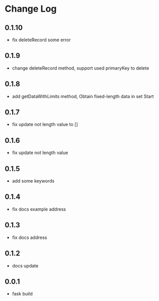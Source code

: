 # Change Log

## 0.1.10

- fix deleteRecord some error

## 0.1.9

- change deleteRecord method, support used primaryKey to delete
## 0.1.8

- add getDataWithLimits method, Obtain fixed-length data in set Start
  
## 0.1.7

- fix update not length value to []

## 0.1.6

- fix update not length value

## 0.1.5

- add some keywords

## 0.1.4

- fix docs example address

## 0.1.3

- fix docs address

## 0.1.2

- docs update

## 0.0.1

- fask build
  